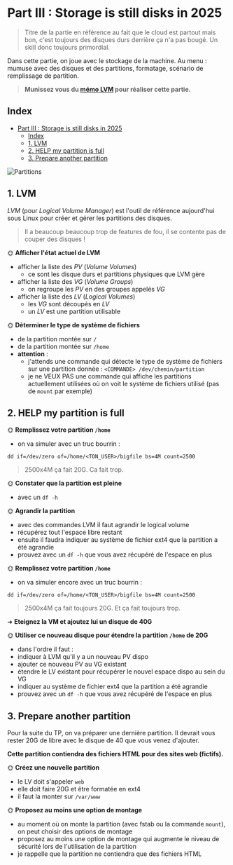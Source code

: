 # Part III : Storage is still disks in 2025

> Titre de la partie en référence au fait que le cloud est partout mais bon, c'est toujours des disques durs derrière ça n'a pas bougé. Un skill donc toujours primordial.

Dans cette partie, on joue avec le stockage de la machine. Au menu : mumuse avec des disques et des partitions, formatage, scénario de remplissage de partition.

> **Munissez vous du [mémo LVM](../../cours/memo/lvm.md) pour réaliser cette partie.**

## Index

- [Part III : Storage is still disks in 2025](#part-iii--storage-is-still-disks-in-2025)
  - [Index](#index)
  - [1. LVM](#1-lvm)
  - [2. HELP my partition is full](#2-help-my-partition-is-full)
  - [3. Prepare another partition](#3-prepare-another-partition)

![Partitions](./img/partition.png)

## 1. LVM

*LVM* (pour *Logical Volume Manager*) est l'outil de référence aujourd'hui sous Linux pour créer et gérer les partitions des disques.

> Il a beaucoup beaucoup trop de features de fou, il se contente pas de couper des disques !

🌞 **Afficher l'état actuel de LVM**

- afficher la liste des *PV* (*Volume Volumes*)
  - ce sont les disque durs et partitions physiques que LVM gère
- afficher la liste des *VG* (*Volume Groups*)
  - on regroupe les *PV* en des groupes appelés *VG*
- afficher la liste des *LV* (*Logical Volumes*)
  - les *VG* sont découpés en *LV*
  - un *LV* est une partition utilisable

🌞 **Déterminer le type de système de fichiers**

- de la partition montée sur `/`
- de la partition montée sur `/home`
- **attention** : 
  - j'attends une commande qui détecte le type de système de fichiers sur une partition donnée : `<COMMANDE> /dev/chemin/partition`
  - je ne VEUX PAS une commande qui affiche les partitions actuellement utilisées où on voit le système de fichiers utilisé (pas de `mount` par exemple)

## 2. HELP my partition is full


🌞 **Remplissez votre partition `/home`**

- on va simuler avec un truc bourrin :

```
dd if=/dev/zero of=/home/<TON_USER>/bigfile bs=4M count=2500
```

> 2500x4M ça fait 20G. Ca fait trop.

🌞 **Constater que la partition est pleine**

- avec un `df -h`

🌞 **Agrandir la partition**

- avec des commandes LVM il faut agrandir le logical volume
- récupérez tout l'espace libre restant
- ensuite il faudra indiquer au système de fichier ext4 que la partition a été agrandie
- prouvez avec un `df -h` que vous avez récupéré de l'espace en plus

🌞 **Remplissez votre partition `/home`**

- on va simuler encore avec un truc bourrin :

```
dd if=/dev/zero of=/home/<TON_USER>/bigfile bs=4M count=2500
```

> 2500x4M ça fait toujours 20G. Et ça fait toujours trop.

➜ **Eteignez la VM et ajoutez lui un disque de 40G**

🌞 **Utiliser ce nouveau disque pour étendre la partition `/home` de 20G**

- dans l'ordre il faut :
- indiquer à LVM qu'il y a un nouveau PV dispo
- ajouter ce nouveau PV au VG existant
- étendre le LV existant pour récupérer le nouvel espace dispo au sein du VG
- indiquer au système de fichier ext4 que la partition a été agrandie
- prouvez avec un `df -h` que vous avez récupéré de l'espace en plus

## 3. Prepare another partition

Pour la suite du TP, on va préparer une dernière partition. Il devrait vous rester 20G de libre avec le disque de 40 que vous venez d'ajouter.

**Cette partition contiendra des fichiers HTML pour des sites web (fictifs).**

🌞 **Créez une nouvelle partition**

- le LV doit s'appeler `web`
- elle doit faire 20G et être formatée en ext4
- il faut la monter sur `/var/www`

🌞 **Proposez au moins une option de montage**

- au moment où on monte la partition (avec fstab ou la commande `mount`), on peut choisir des options de montage
- proposez au moins une option de montage qui augmente le niveau de sécurité lors de l'utilisation de la partition
- je rappelle que la partition ne contiendra que des fichiers HTML
